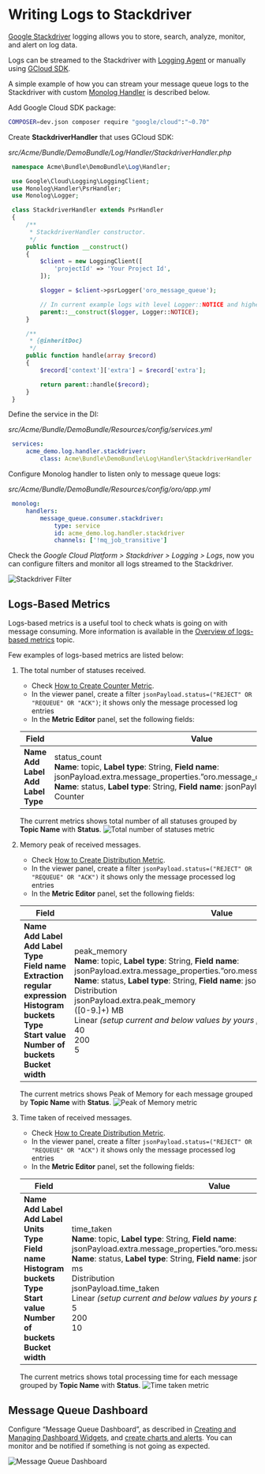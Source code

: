 <a id="dev-guide-mq-stackdriver"></a>

# Writing Logs to Stackdriver

<a href="https://cloud.google.com/stackdriver" target="_blank">Google Stackdriver</a> logging allows you to store, search, analyze, monitor, and alert on log data.

Logs can be streamed to the Stackdriver with <a href="https://cloud.google.com/logging/docs/agent/" target="_blank">Logging Agent</a> or manually using <a href="https://github.com/GoogleCloudPlatform/google-cloud-php" target="_blank">GCloud SDK</a>.

A simple example of how you can stream your message queue logs to the Stackdriver with custom <a href="https://symfony.com/doc/current/logging.html#handlers-that-modify-log-entries" target="_blank">Monolog Handler</a> is described below.

Add Google Cloud SDK package:

```bash
COMPOSER=dev.json composer require "google/cloud":"~0.70"
```

Create **StackdriverHandler** that uses GCloud SDK:

*src/Acme/Bundle/DemoBundle/Log/Handler/StackdriverHandler.php*
```php
 namespace Acme\Bundle\DemoBundle\Log\Handler;

 use Google\Cloud\Logging\LoggingClient;
 use Monolog\Handler\PsrHandler;
 use Monolog\Logger;

 class StackdriverHandler extends PsrHandler
 {
     /**
      * StackdriverHandler constructor.
      */
     public function __construct()
     {
         $client = new LoggingClient([
             'projectId' => 'Your Project Id',
         ]);

         $logger = $client->psrLogger('oro_message_queue');

         // In current example logs with level Logger::NOTICE and higher will be streamed to the Stackdriver
         parent::__construct($logger, Logger::NOTICE);
     }

     /**
      * {@inheritDoc}
      */
     public function handle(array $record)
     {
         $record['context']['extra'] = $record['extra'];

         return parent::handle($record);
     }
 }
```

Define the service in the DI:

*src/Acme/Bundle/DemoBundle/Resources/config/services.yml*
```yaml
 services:
     acme_demo.log.handler.stackdriver:
         class: Acme\Bundle\DemoBundle\Log\Handler\StackdriverHandler
```

Configure Monolog handler to listen only to message queue logs:

*src/Acme/Bundle/DemoBundle/Resources/config/oro/app.yml*
```yaml
 monolog:
     handlers:
         message_queue.consumer.stackdriver:
             type: service
             id: acme_demo.log.handler.stackdriver
             channels: ['!mq_job_transitive']
```

Check the *Google Cloud Platform > Stackdriver > Logging > Logs*, now you can configure filters and monitor all logs streamed to the Stackdriver.

![Stackdriver Filter](img/backend/mq/stackdriver_filter.png)

## Logs-Based Metrics

Logs-based metrics is a useful tool to check whats is going on with message consuming. More information is available in the <a href="https://cloud.google.com/logging/docs/logs-based-metrics/" target="_blank">Overview of logs-based metrics</a> topic.

Few examples of logs-based metrics are listed below:

1. The total number of statuses received.
   * Check <a href="https://cloud.google.com/logging/docs/logs-based-metrics/counter-metrics" target="_blank">How to Create Counter Metric</a>.
   * In the viewer panel, create a filter `jsonPayload.status=("REJECT" OR "REQUEUE" OR "ACK")`; it shows only the message processed log entries
   * In the **Metric Editor** panel, set the following fields:

   | Field                                                     | Value                                                                                                                                                                                                                                             |
   |-----------------------------------------------------------|---------------------------------------------------------------------------------------------------------------------------------------------------------------------------------------------------------------------------------------------------|
   | **Name**<br/>**Add Label**<br/>**Add Label**<br/>**Type** | status_count<br/>**Name**: topic, **Label type**: String, **Field name**: jsonPayload.extra.message_properties.”oro.message_queue.client.topic_name”<br/>**Name**: status, **Label type**: String, **Field name**: jsonPayload.status<br/>Counter |

   The current metrics shows total number of all statuses grouped by **Topic Name** with **Status**.
   ![Total number of statuses metric](img/backend/mq/stackdriver_total_number.png)
2. Memory peak of received messages.
   * Check <a href="https://cloud.google.com/logging/docs/logs-based-metrics/distribution-metrics" target="_blank">How to Create Distribution Metric</a>.
   * In the viewer panel, create a filter `jsonPayload.status=("REJECT" OR "REQUEUE" OR "ACK")` it shows only the message processed log entries
   * In the **Metric Editor** panel, set the following fields:

   | Field                                                                                                                                                                                                                | Value                                                                                                                                                                                                                                                                                                                                                                                             |
   |----------------------------------------------------------------------------------------------------------------------------------------------------------------------------------------------------------------------|---------------------------------------------------------------------------------------------------------------------------------------------------------------------------------------------------------------------------------------------------------------------------------------------------------------------------------------------------------------------------------------------------|
   | **Name**<br/>**Add Label**<br/>**Add Label**<br/>**Type**<br/>**Field name**<br/>**Extraction regular expression**<br/>**Histogram buckets Type**<br/>**Start value**<br/>**Number of buckets**<br/>**Bucket width** | peak_memory<br/>**Name**: topic, **Label type**: String, **Field name**: jsonPayload.extra.message_properties.”oro.message_queue.client.topic_name”<br/>**Name**: status, **Label type**: String, **Field name**: jsonPayload.status<br/>Distribution<br/>jsonPayload.extra.peak_memory<br/>([0-9.]+) MB<br/>Linear  *(setup current and below values by yours preferences)*<br/>40<br/>200<br/>5 |

   The current metrics shows Peak of Memory for each message grouped by **Topic Name** with **Status**.
   ![Peak of Memory metric](img/backend/mq/stackdriver_memory_peak.png)
3. Time taken of received messages.
   * Check <a href="https://cloud.google.com/logging/docs/logs-based-metrics/distribution-metrics" target="_blank">How to Create Distribution Metric</a>.
   * In the viewer panel, create a filter `jsonPayload.status=("REJECT" OR "REQUEUE" OR "ACK")` it shows only the message processed log entries
   * In the **Metric Editor** panel, set the following fields:

   | Field                                                                                                                                                                                        | Value                                                                                                                                                                                                                                                                                                                                                                           |
   |----------------------------------------------------------------------------------------------------------------------------------------------------------------------------------------------|---------------------------------------------------------------------------------------------------------------------------------------------------------------------------------------------------------------------------------------------------------------------------------------------------------------------------------------------------------------------------------|
   | **Name**<br/>**Add Label**<br/>**Add Label**<br/>**Units**<br/>**Type**<br/>**Field name**<br/>**Histogram buckets Type**<br/>**Start value**<br/>**Number of buckets**<br/>**Bucket width** | time_taken<br/>**Name**: topic, **Label type**: String, **Field name**: jsonPayload.extra.message_properties.”oro.message_queue.client.topic_name”<br/>**Name**: status, **Label type**: String, **Field name**: jsonPayload.status<br/>ms<br/>Distribution<br/>jsonPayload.time_taken<br/>Linear  *(setup current and below values by yours preferences)*<br/>5<br/>200<br/>10 |

   The current metrics shows total processing time for each message grouped by **Topic Name** with **Status**.
   ![Time taken metric](img/backend/mq/stackdriver_time_taken.png)

## Message Queue Dashboard

Configure “Message Queue Dashboard”, as described in <a href="https://cloud.google.com/monitoring/charts/" target="_blank">Creating and Managing Dashboard Widgets</a>, and <a href="https://cloud.google.com/logging/docs/logs-based-metrics/charts-and-alerts" target="_blank">create charts and alerts</a>.
You can monitor and be notified if something is not going as expected.

![Message Queue Dashboard](img/backend/mq/stackdriver_dashboard.png)
<!-- Frontend -->
